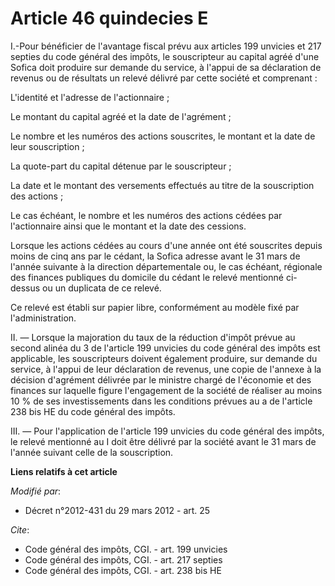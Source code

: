 # Article 46 quindecies E

I.-Pour bénéficier de l'avantage fiscal prévu aux articles 199 unvicies et 217 septies du code général des impôts, le
souscripteur au capital agréé d'une Sofica doit produire sur demande du service, à l'appui de sa déclaration de revenus ou de
résultats un relevé délivré par cette société et comprenant : 

L'identité et l'adresse de l'actionnaire ; 

Le montant du capital agréé et la date de l'agrément ; 

Le nombre et les numéros des actions souscrites, le montant et la date de leur souscription ; 

La quote-part du capital détenue par le souscripteur ; 

La date et le montant des versements effectués au titre de la souscription des actions ; 

Le cas échéant, le nombre et les numéros des actions cédées par l'actionnaire ainsi que le montant et la date des cessions. 

Lorsque les actions cédées au cours d'une année ont été souscrites depuis moins de cinq ans par le cédant, la Sofica adresse
avant le 31 mars de l'année suivante à la   direction départementale ou, le cas échéant, régionale des finances publiques du
domicile du cédant le relevé mentionné ci-dessus ou un duplicata de ce relevé. 

Ce relevé est établi sur papier libre, conformément au modèle fixé par l'administration. 

II. ― Lorsque la majoration du taux de la réduction d'impôt prévue au second alinéa du 3 de l'article 199 unvicies du code
général des impôts est applicable, les souscripteurs doivent également produire, sur demande du service, à l'appui de leur
déclaration de revenus, une copie de l'annexe à la décision d'agrément délivrée par le ministre chargé de l'économie et des
finances sur laquelle figure l'engagement de la société de réaliser au moins 10 % de ses investissements dans les conditions
prévues au a de l'article 238 bis HE du code général des impôts. 

III. ― Pour l'application de l'article 199 unvicies du code général des impôts, le relevé mentionné au I doit être délivré
par la société avant le 31 mars de l'année suivant celle de la souscription.

**Liens relatifs à cet article**

_Modifié par_:

  - Décret n°2012-431  du 29 mars 2012 - art. 25

_Cite_:

  - Code général des impôts, CGI. - art. 199 unvicies
  - Code général des impôts, CGI. - art. 217 septies
  - Code général des impôts, CGI. - art. 238 bis HE
